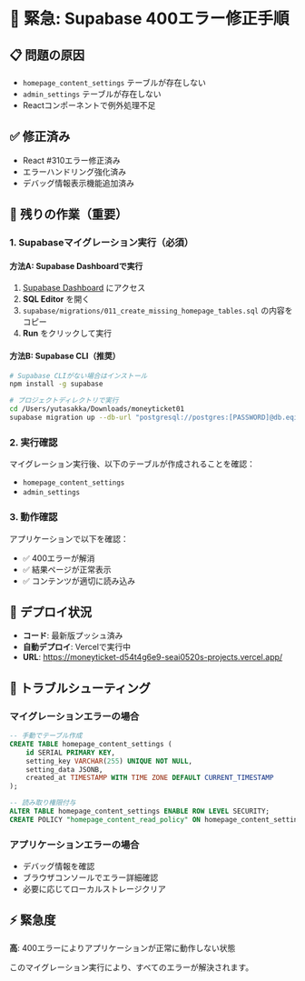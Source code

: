 # 🚨 緊急: Supabase 400エラー修正手順

## 📋 問題の原因
- `homepage_content_settings` テーブルが存在しない
- `admin_settings` テーブルが存在しない  
- Reactコンポーネントで例外処理不足

## ✅ 修正済み
- React #310エラー修正済み
- エラーハンドリング強化済み
- デバッグ情報表示機能追加済み

## 🔧 残りの作業（重要）

### 1. Supabaseマイグレーション実行（必須）

#### 方法A: Supabase Dashboardで実行
1. [Supabase Dashboard](https://supabase.com/dashboard/project/eqirzbuqgymrtnfmvwhq) にアクセス
2. **SQL Editor** を開く
3. `supabase/migrations/011_create_missing_homepage_tables.sql` の内容をコピー
4. **Run** をクリックして実行

#### 方法B: Supabase CLI（推奨）
```bash
# Supabase CLIがない場合はインストール
npm install -g supabase

# プロジェクトディレクトリで実行
cd /Users/yutasakka/Downloads/moneyticket01
supabase migration up --db-url "postgresql://postgres:[PASSWORD]@db.eqirzbuqgymrtnfmvwhq.supabase.co:5432/postgres"
```

### 2. 実行確認

マイグレーション実行後、以下のテーブルが作成されることを確認：
- `homepage_content_settings`
- `admin_settings`

### 3. 動作確認

アプリケーションで以下を確認：
- ✅ 400エラーが解消
- ✅ 結果ページが正常表示
- ✅ コンテンツが適切に読み込み

## 🚀 デプロイ状況

- **コード**: 最新版プッシュ済み
- **自動デプロイ**: Vercelで実行中
- **URL**: https://moneyticket-d54t4g6e9-seai0520s-projects.vercel.app/

## 🐞 トラブルシューティング

### マイグレーションエラーの場合
```sql
-- 手動でテーブル作成
CREATE TABLE homepage_content_settings (
    id SERIAL PRIMARY KEY,
    setting_key VARCHAR(255) UNIQUE NOT NULL,
    setting_data JSONB,
    created_at TIMESTAMP WITH TIME ZONE DEFAULT CURRENT_TIMESTAMP
);

-- 読み取り権限付与
ALTER TABLE homepage_content_settings ENABLE ROW LEVEL SECURITY;
CREATE POLICY "homepage_content_read_policy" ON homepage_content_settings FOR SELECT USING (true);
```

### アプリケーションエラーの場合
- デバッグ情報を確認
- ブラウザコンソールでエラー詳細確認
- 必要に応じてローカルストレージクリア

## ⚡ 緊急度
**高**: 400エラーによりアプリケーションが正常に動作しない状態

このマイグレーション実行により、すべてのエラーが解決されます。
